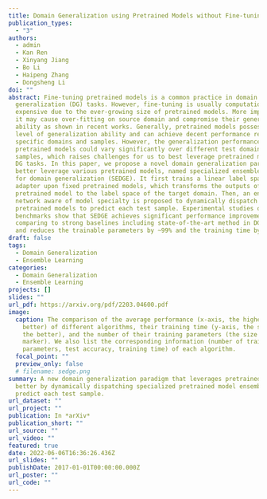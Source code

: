 ```yaml
---
title: Domain Generalization using Pretrained Models without Fine-tuning
publication_types:
  - "3"
authors:
  - admin
  - Kan Ren
  - Xinyang Jiang
  - Bo Li
  - Haipeng Zhang
  - Dongsheng Li
doi: ""
abstract: Fine-tuning pretrained models is a common practice in domain
  generalization (DG) tasks. However, fine-tuning is usually computationally
  expensive due to the ever-growing size of pretrained models. More importantly,
  it may cause over-fitting on source domain and compromise their generalization
  ability as shown in recent works. Generally, pretrained models possess some
  level of generalization ability and can achieve decent performance regarding
  specific domains and samples. However, the generalization performance of
  pretrained models could vary significantly over different test domains even
  samples, which raises challenges for us to best leverage pretrained models in
  DG tasks. In this paper, we propose a novel domain generalization paradigm to
  better leverage various pretrained models, named specialized ensemble learning
  for domain generalization (SEDGE). It first trains a linear label space
  adapter upon fixed pretrained models, which transforms the outputs of the
  pretrained model to the label space of the target domain. Then, an ensemble
  network aware of model specialty is proposed to dynamically dispatch proper
  pretrained models to predict each test sample. Experimental studies on several
  benchmarks show that SEDGE achieves significant performance improvements
  comparing to strong baselines including state-of-the-art method in DG tasks
  and reduces the trainable parameters by ~99% and the training time by ~99.5%.
draft: false
tags:
  - Domain Generalization
  - Ensemble Learning
categories:
  - Domain Generalization
  - Ensemble Learning
projects: []
slides: ""
url_pdf: https://arxiv.org/pdf/2203.04600.pdf
image:
  caption: The comparison of the average performance (x-axis, the higher the
    better) of different algorithms, their training time (y-axis, the smaller
    the better), and the number of their training parameters (the size of the
    marker). We also list the corresponding information (number of training
    parameters, test accuracy, training time) of each algorithm.
  focal_point: ""
  preview_only: false
  # filename: sedge.png
summary: A new domain generalization paradigm that leverages pretrained models
  better by dynamically dispatching specialized pretrained model ensemble to
  predict each test sample.
url_dataset: ""
url_project: ""
publication: In *arXiv*
publication_short: ""
url_source: ""
url_video: ""
featured: true
date: 2022-06-06T16:36:26.436Z
url_slides: ""
publishDate: 2017-01-01T00:00:00.000Z
url_poster: ""
url_code: ""
---
```

